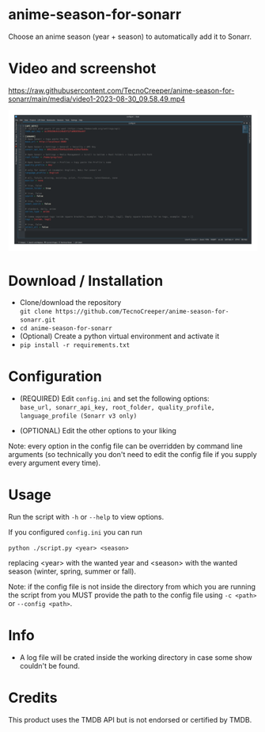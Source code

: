 # anime-season-for-sonarr
Choose an anime season (year + season) to automatically add it to Sonarr.

# Video and screenshot

https://raw.githubusercontent.com/TecnoCreeper/anime-season-for-sonarr/main/media/video1-2023-08-30_09.58.49.mp4

![Screenshot1](https://raw.githubusercontent.com/TecnoCreeper/anime-season-for-sonarr/main/media/screenshot1.png)

# Download / Installation
- Clone/download the repository  
`git clone https://github.com/TecnoCreeper/anime-season-for-sonarr.git`
- `cd anime-season-for-sonarr`
- (Optional) Create a python virtual environment and activate it
- `pip install -r requirements.txt`

# Configuration
- (REQUIRED) Edit `config.ini` and set the following options:  
`base_url, sonarr_api_key, root_folder, quality_profile, language_profile (Sonarr v3 only)`

- (OPTIONAL) Edit the other options to your liking

Note: every option in the config file can be overridden by command line arguments (so technically you don't need to edit the config file if you supply every argument every time).

# Usage
Run the script with `-h` or `--help` to view options.

If you configured `config.ini` you can run

`python ./script.py <year> <season>`

replacing \<year> with the wanted year and \<season> with the wanted season (winter, spring, summer or fall).

Note: if the config file is not inside the directory from which you are running the script from you MUST provide the path to the config file using `-c <path>` or `--config <path>`.

# Info
- A log file will be crated inside the working directory in case some show couldn't be found.

# Credits
This product uses the TMDB API but is not endorsed or certified by TMDB.

